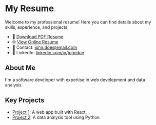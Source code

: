 # My Resume

Welcome to my professional resume! Here you can find details about my skills, experience, and projects.

- 📄 [Download PDF Resume](resume.pdf)
- 🌐 [View Online Resume](https://username.github.io/resume)
- 📧 Contact: john.doe@email.com
- 🔗 LinkedIn: [linkedin.com/in/johndoe](https://linkedin.com/in/johndoe)

## About Me
I'm a software developer with expertise in web development and data analysis.

## Key Projects
- [Project 1](https://github.com/username/project1): A web app built with React.
- [Project 2](https://github.com/username/project2): A data analysis tool using Python.
